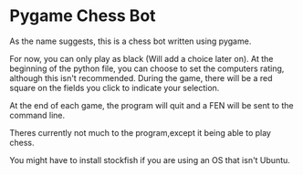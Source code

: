 # Pygame Chess Bot

As the name suggests, this is a chess bot written using pygame.

For now, you can only play as black (Will add a choice later on).  At the beginning of the python file, you can choose to set the computers rating, although this isn't recommended. During the game, there will be a red square on the fields you click to indicate your selection.

At the end of each game, the program will quit and a FEN will be sent to the command line.

Theres currently not much to the program,except it being able to play chess.

You might have to install stockfish if you are using an OS that isn't Ubuntu.
